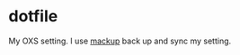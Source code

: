 # dotfile

My OXS setting.
I use [mackup](https://github.com/lra/mackup) back up and sync my setting.
